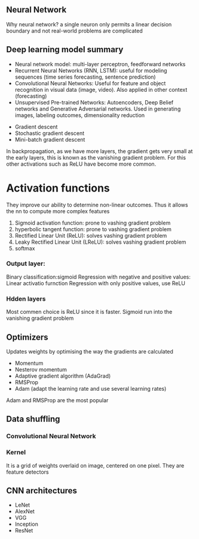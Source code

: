 ## Neural Network

Why neural network? a single neuron only permits a linear decision boundary and not real-world problems are complicated

## Deep learning model summary

- Neural network model: multi-layer perceptron, feedforward networks
- Recurrent Neural Networks (RNN, LSTM): useful for modeling sequences (time series forecasting, sentence prediction)
- Convolutional Neural Networks: Useful for feature and object recognition in visual data (image, video). Also applied in other context (forecasting)
- Unsupervised Pre-trained Networks: Autoencoders, Deep Belief networks and Generative Adversarial networks. Used in generating images, labeling outcomes, dimensionality reduction

* Gradient descent
* Stochastic gradient descent
* Mini-batch gradient descent

In backpropagation, as we have more layers, the gradient gets very small at the early layers, this is known as the vanishing gradient problem. For this other activations such as ReLU have become more common.

# Activation functions

They improve our ability to determine non-linear outcomes. Thus it allows the nn to compute more complex features

1. Sigmoid activation function: prone to vashing gradient problem
2. hyperbolic tangent function: prone to vashing gradient problem
3. Rectified Linear Unit (ReLU): solves vashing gradient problem
4. Leaky Rectified Linear Unit (LReLU): solves vashing gradient problem
5. softmax

### Output layer:
Binary classification:sigmoid
Regression with negative and positive values: Linear activatio furnction
Regression with only positive values, use ReLU

### Hdden layers
Most commen choice is ReLU since it is faster. Sigmoid run into the vanishing gradient problem

## Optimizers

Updates weights by optimising the way the gradients are calculated

* Momentum
* Nesterov momentum
* Adaptive gradient algorithm (AdaGrad)
* RMSProp
* Adam (adapt the learning rate and use several learning rates)

Adam and RMSProp are the most popular

## Data shuffling

### Convolutional Neural Network

### Kernel 
It is a grid of weights overlaid on image, centered on one pixel. They are feature detectors


## CNN architectures

* LeNet
* AlexNet
* VGG
* Inception
* ResNet